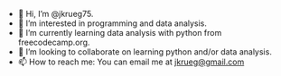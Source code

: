 - 👋 Hi, I’m @jkrueg75.
- 👀 I’m interested in programming and data analysis.
- 🌱 I’m currently learning data analysis with python from freecodecamp.org.
- 💞️ I’m looking to collaborate on learning python and/or data analysis.
- 📫 How to reach me: You can email me at jkrueg@gmail.com

<!---
jkrueg75/jkrueg75 is a ✨ special ✨ repository because its `README.md` (this file) appears on your GitHub profile.
You can click the Preview link to take a look at your changes.
--->
